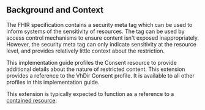 ## Background and Context ##

The FHIR specification contains a security meta tag which can be used to inform systems of the sensitivity of resources. The tag can be used by access control mechanisms to ensure content isn't exposed inappropriately. However, the security meta tag can only indicate sensitivity at the resource level, and provides relatively little context about the restriction. 

This implementation guide profiles the Consent resource to provide additional details about the nature of restricted content. This extension provides a reference to the VhDir Consent profile. It is available to all other profiles in this implementation guide. 

This extension is typically expected to function as a reference to a [contained resource](https://www.hl7.org/fhir/references.html#contained).
